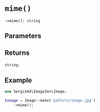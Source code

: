 # `mime()`

```
->mime(): string
```
## Parameters



## Returns

`string`: 

## Example

```php
use SergiX44\ImageZen\Image;

$image = Image::make('path/to/image.jpg')
    ->mime();

```
